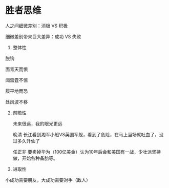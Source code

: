 # 胜者思维

人之间细微差别：消极 VS 积极

细微差别带来巨大差异：成功 VS 失败

1. 整体性

脱钩

面青天而惧

闻雷霆不惊

履平地而恐

处风波不移



2. 前瞻性

   未来很远，我的眼光更远

   晚清 长江看到湘军小船VS英国军舰，看到了危险，在马上当场就吐血了，没过多久升仙了

   任正非 要卖掉华为（100亿美金）认为10年后会和美国有一战，少壮派坚持做，开始各种备胎等。

   

3. 进取性

小成功需要朋友，大成功需要对手（敌人）